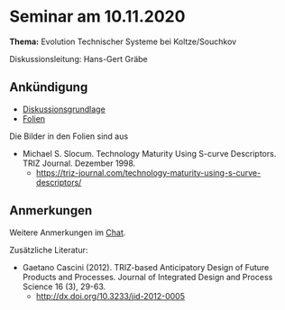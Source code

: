 # Seminar am 10.11.2020

__Thema:__ Evolution Technischer Systeme bei Koltze/Souchkov 

Diskussionsleitung: Hans-Gert Gräbe

## Ankündigung

* [Diskussionsgrundlage](Graebe-20201110.pdf)
* [Folien](Folien-20201110.pdf)

Die Bilder in den Folien sind aus
* Michael S. Slocum. Technology Maturity Using S-curve Descriptors.  TRIZ
  Journal. Dezember 1998.
  * <https://triz-journal.com/technology-maturity-using-s-curve-descriptors/>

## Anmerkungen

Weitere Anmerkungen im [Chat](chat-20201110.md).

Zusätzliche Literatur:
* Gaetano Cascini (2012). TRIZ-based Anticipatory Design of Future Products
  and Processes. Journal of Integrated Design and Process Science 16 (3),
  29-63.  
  * <http://dx.doi.org/10.3233/jid-2012-0005>

